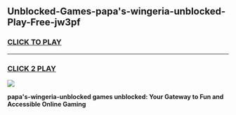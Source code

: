 
## Unblocked-Games-papa's-wingeria-unblocked-Play-Free-jw3pf
<h3>
<a href="https://premium76.site?title=papa's-wingeria-unblocked&ref=10A">CLICK TO PLAY</a></h3>
<hr>

<h3>
<a href="https://premium76.site?title=papa's-wingeria-unblocked&ref=10A">CLICK 2 PLAY</a>
  
</h3>

<a href="https://premium76.site?title=papa's-wingeria-unblocked&ref=10A"><img src="https://clearcache.store/games.png"></a>


**papa's-wingeria-unblocked games unblocked: Your Gateway to Fun and Accessible Online Gaming**

